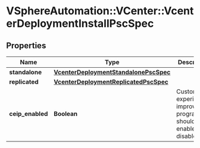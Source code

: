 # VSphereAutomation::VCenter::VcenterDeploymentInstallPscSpec

## Properties
Name | Type | Description | Notes
------------ | ------------- | ------------- | -------------
**standalone** | [**VcenterDeploymentStandalonePscSpec**](VcenterDeploymentStandalonePscSpec.md) |  | [optional] 
**replicated** | [**VcenterDeploymentReplicatedPscSpec**](VcenterDeploymentReplicatedPscSpec.md) |  | [optional] 
**ceip_enabled** | **Boolean** | Customer experience improvement program should be enabled or disabled. | 



